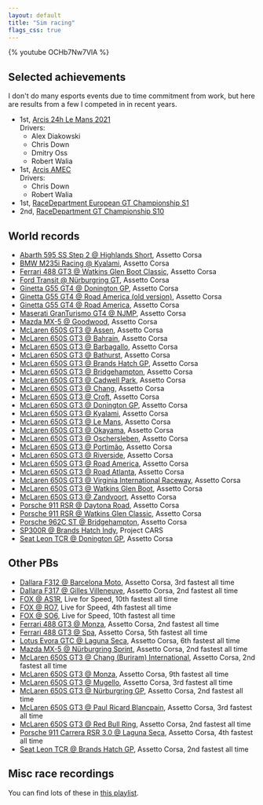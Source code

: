 ```yaml
---
layout: default
title: "Sim racing"
flags_css: true
---
```


{% youtube OCHb7Nw7VlA %}

## Selected achievements

I don't do many esports events due to time commitment from work, but here are results from a few I competed in in recent years.

- 1st, [Arcis 24h Le Mans 2021](https://www.youtube.com/watch?v=GIfrPH3HJ8w)\
Drivers:
  - <span class="fp de"></span> Alex Diakowski
  - <span class="fp gb"></span> Chris Down
  - <span class="fp us"></span> Dmitry Oss
  - <span class="fp us"></span> Robert Walia
- 1st, [Arcis AMEC](https://www.youtube.com/watch?v=aKsQZ82Q7Fo)\
Drivers:
  - <span class="fp gb"></span> Chris Down
  - <span class="fp us"></span> Robert Walia
- 1st, [RaceDepartment European GT Championship S1](https://www.youtube.com/watch?v=RJ4nk8QuzSQ)
- 2nd, [RaceDepartment GT Championship S10](https://www.youtube.com/watch?v=OCHb7Nw7VlA)

## World records

- [Abarth 595 SS Step 2 @ Highlands Short](https://www.youtube.com/watch?v=UkemHIRJ5Zs), Assetto Corsa
- [BMW M235i Racing @ Kyalami](https://www.youtube.com/watch?v=qQpFRt2IUmc), Assetto Corsa
- [Ferrari 488 GT3 @ Watkins Glen Boot Classic](https://www.youtube.com/watch?v=Ki6F-1ancYY), Assetto Corsa
- [Ford Transit @ Nürburgring GT](https://www.youtube.com/watch?v=sTAPmTWPBfI), Assetto Corsa
- [Ginetta G55 GT4 @ Donington GP](https://www.youtube.com/watch?v=qm2MzFcdw4U), Assetto Corsa
- [Ginetta G55 GT4 @ Road America (old version)](https://www.youtube.com/watch?v=2h_T5sxGBIc), Assetto Corsa
- [Ginetta G55 GT4 @ Road America](https://www.youtube.com/watch?v=Gos9e-PsD_U), Assetto Corsa
- [Maserati GranTurismo GT4 @ NJMP](https://www.youtube.com/watch?v=-Dc0mfbhX8E), Assetto Corsa
- [Mazda MX-5 @ Goodwood](https://www.youtube.com/watch?v=tClhKWA0X-A), Assetto Corsa
- [McLaren 650S GT3 @ Assen](https://www.youtube.com/watch?v=jtX4LIrrrlo), Assetto Corsa
- [McLaren 650S GT3 @ Bahrain](https://www.youtube.com/watch?v=dfnRsaFo_XI), Assetto Corsa
- [McLaren 650S GT3 @ Barbagallo](https://www.youtube.com/watch?v=0ewcatwddpE), Assetto Corsa
- [McLaren 650S GT3 @ Bathurst](https://www.youtube.com/watch?v=bbDjsyak6zc), Assetto Corsa
- [McLaren 650S GT3 @ Brands Hatch GP](https://www.youtube.com/watch?v=nky4zb6ojKM), Assetto Corsa
- [McLaren 650S GT3 @ Bridgehampton](https://www.youtube.com/watch?v=LvUUHBSTIbw), Assetto Corsa
- [McLaren 650S GT3 @ Cadwell Park](https://www.youtube.com/watch?v=GBqIdZ0rghw), Assetto Corsa
- [McLaren 650S GT3 @ Chang](https://www.youtube.com/watch?v=WuKa4VXzTo8), Assetto Corsa
- [McLaren 650S GT3 @ Croft](https://www.youtube.com/watch?v=3SGHcaFs0Z4), Assetto Corsa
- [McLaren 650S GT3 @ Donington GP](https://www.youtube.com/watch?v=6AUg5jqUoes), Assetto Corsa
- [McLaren 650S GT3 @ Kyalami](https://www.youtube.com/watch?v=r0UeL8MoZpc), Assetto Corsa
- [McLaren 650S GT3 @ Le Mans](https://www.youtube.com/watch?v=HdueqMLagAc), Assetto Corsa
- [McLaren 650S GT3 @ Okayama](https://www.youtube.com/watch?v=EJHXOtWAq78), Assetto Corsa
- [McLaren 650S GT3 @ Oschersleben](https://www.youtube.com/watch?v=lOwN-pcgMe4), Assetto Corsa
- [McLaren 650S GT3 @ Portimão](https://www.youtube.com/watch?v=LWExOUqj8T8), Assetto Corsa
- [McLaren 650S GT3 @ Riverside](https://www.youtube.com/watch?v=tbeb8gpFbNw), Assetto Corsa
- [McLaren 650S GT3 @ Road America](https://www.youtube.com/watch?v=o8mC_oBLRJ4), Assetto Corsa
- [McLaren 650S GT3 @ Road Atlanta](https://www.youtube.com/watch?v=Q-Ho6vwZ3uA), Assetto Corsa
- [McLaren 650S GT3 @ Virginia International Raceway](https://www.youtube.com/watch?v=N2IMQmhFVxk), Assetto Corsa
- [McLaren 650S GT3 @ Watkins Glen Boot](https://www.youtube.com/watch?v=cQYSbHUpiUc), Assetto Corsa
- [McLaren 650S GT3 @ Zandvoort](https://www.youtube.com/watch?v=QurUKida4Qs), Assetto Corsa
- [Porsche 911 RSR @ Daytona Road](https://www.youtube.com/watch?v=TgLVdISlVi4), Assetto Corsa
- [Porsche 911 RSR @ Watkins Glen Classic](https://www.youtube.com/watch?v=IFnur0YskNo), Assetto Corsa
- [Porsche 962C ST @ Bridgehampton](https://www.youtube.com/watch?v=4NCjoT9b-84), Assetto Corsa
- [SP300R @ Brands Hatch Indy](https://www.youtube.com/watch?v=qvyPT3P8aHw), Project CARS
- [Seat Leon TCR @ Donington GP](https://www.youtube.com/watch?v=CgQbzRjC8ZA), Assetto Corsa


## Other PBs

- [Dallara F312 @ Barcelona Moto](https://www.youtube.com/watch?v=JLnOfKBerpc), Assetto Corsa, 3rd fastest all time
- [Dallara F317 @ Gilles Villeneuve](https://www.youtube.com/watch?v=ybEdh1IlZfY), Assetto Corsa, 2nd fastest all time
- [FOX @ AS1R](https://www.youtube.com/watch?v=bpRAhw2Phlc), Live for Speed, 10th fastest all time
- [FOX @ RO7](https://www.youtube.com/watch?v=wO0XxZdd-XQ), Live for Speed, 4th fastest all time
- [FOX @ SO6](https://www.youtube.com/watch?v=JFZJsbta5po), Live for Speed, 10th fastest all time
- [Ferrari 488 GT3 @ Monza](https://www.youtube.com/watch?v=6YpVCDh2HfQ), Assetto Corsa, 2nd fastest all time
- [Ferrari 488 GT3 @ Spa](https://www.youtube.com/watch?v=JpFILXyPTnU), Assetto Corsa, 5th fastest all time
- [Lotus Evora GTC @ Laguna Seca](https://www.youtube.com/watch?v=tDTUPHYuV20), Assetto Corsa, 6th fastest all time
- [Mazda MX-5 @ Nürburgring Sprint](https://www.youtube.com/watch?v=wojQuKeo47c), Assetto Corsa, 2nd fastest all time
- [McLaren 650S GT3 @ Chang (Buriram) International](https://www.youtube.com/watch?v=9xpdLmuXRYs), Assetto Corsa, 2nd fastest all time
- [McLaren 650S GT3 @ Monza](https://www.youtube.com/watch?v=I7hCIJnNMPs), Assetto Corsa, 9th fastest all time
- [McLaren 650S GT3 @ Mugello](https://www.youtube.com/watch?v=5eB-nOquCqI), Assetto Corsa, 3rd fastest all time
- [McLaren 650S GT3 @ Nürburgring GP](https://www.youtube.com/watch?v=h8ziUVIAXus), Assetto Corsa, 2nd fastest all time
- [McLaren 650S GT3 @ Paul Ricard Blancpain](https://www.youtube.com/watch?v=XmMqyLV5Z5k), Assetto Corsa, 3rd fastest all time
- [McLaren 650S GT3 @ Red Bull Ring](https://www.youtube.com/watch?v=798G3qm-ZWA), Assetto Corsa, 2nd fastest all time
- [Porsche 911 Carrera RSR 3.0 @ Laguna Seca](https://www.youtube.com/watch?v=cjzQoYVtUi8), Assetto Corsa, 4th fastest all time
- [Seat Leon TCR @ Brands Hatch GP](https://www.youtube.com/watch?v=ZULk1UoxBeI), Assetto Corsa, 2nd fastest all time

## Misc race recordings

You can find lots of these in [this
playlist](https://www.youtube.com/playlist?list=PLAmu8LizOBKA8oIZHKFvc-vnMjX_TAvqB).
